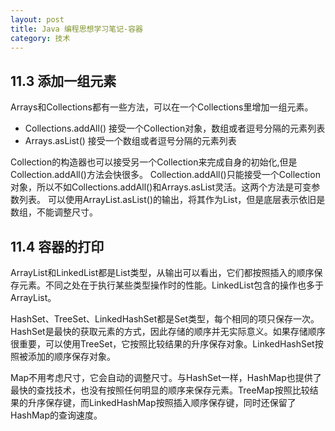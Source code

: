 ```yaml
---
layout: post
title: Java 编程思想学习笔记-容器
category: 技术
---
```


## 11.3 添加一组元素

Arrays和Collections都有一些方法，可以在一个Collections里增加一组元素。

* Collections.addAll() 接受一个Collection对象，数组或者逗号分隔的元素列表 
* Arrays.asList() 接受一个数组或者逗号分隔的元素列表

Collection的构造器也可以接受另一个Collection来完成自身的初始化,但是Collection.addAll()方法会快很多。
Collection.addAll()只能接受一个Collection对象，所以不如Collections.addAll()和Arrays.asList灵活。这两个方法是可变参数列表。
可以使用ArrayList.asList()的输出，将其作为List，但是底层表示依旧是数组，不能调整尺寸。

## 11.4 容器的打印

ArrayList和LinkedList都是List类型，从输出可以看出，它们都按照插入的顺序保存元素。不同之处在于执行某些类型操作时的性能。LinkedList包含的操作也多于ArrayList。

HashSet、TreeSet、LinkedHashSet都是Set类型，每个相同的项只保存一次。HashSet是最快的获取元素的方式，因此存储的顺序并无实际意义。如果存储顺序很重要，可以使用TreeSet，它按照比较结果的升序保存对象。LinkedHashSet按照被添加的顺序保存对象。

Map不用考虑尺寸，它会自动的调整尺寸。与HashSet一样，HashMap也提供了最快的查找技术，也没有按照任何明显的顺序来保存元素。TreeMap按照比较结果的升序保存键，而LinkedHashMap按照插入顺序保存键，同时还保留了HashMap的查询速度。
